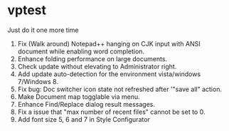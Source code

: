 # vptest
Just do it one more time

1.  Fix (Walk around) Notepad++ hanging on CJK input with ANSI document while enabling word completion.
2.  Enhance folding performance on large documents.
3.  Check update without elevating to Administrator right.
4.  Add update auto-detection for the environment vista/windows 7/Windows 8.
5.  Fix bug: Doc switcher icon state not refreshed after '"save all" action.
6.  Make Document map togglable via menu.
7.  Enhance Find/Replace dialog result messages.
8.  Fix a issue that "max number of recent files" cannot be set to 0.
9.  Add font size 5, 6 and 7 in Style Configurator
